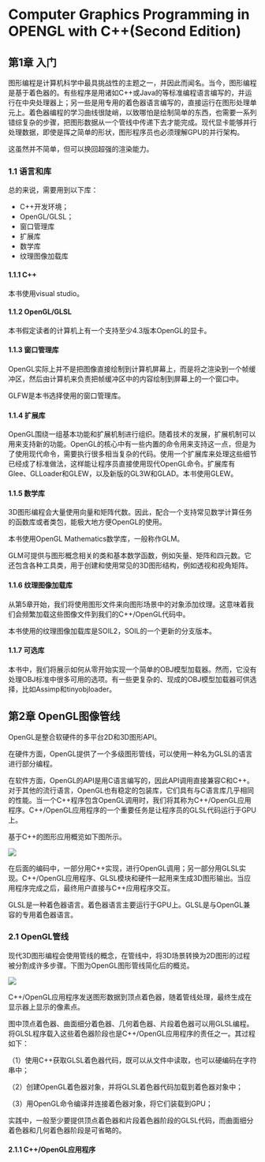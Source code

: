 # Computer Graphics Programming in OPENGL with C++(Second Edition)

## 第1章 入门

图形编程是计算机科学中最具挑战性的主题之一，并因此而闻名。当今，图形编程是基于着色器的。有些程序是用诸如C++或Java的等标准编程语言编写的，并运行在中央处理器上；另一些是用专用的着色器语言编写的，直接运行在图形处理单元上。着色器编程的学习曲线很陡峭，以致哪怕是绘制简单的东西，也需要一系列错综复杂的步骤，把图形数据从一个管线中传递下去才能完成。现代显卡能够并行处理数据，即使是挥之简单的形状，图形程序员也必须理解GPU的并行架构。

这虽然并不简单，但可以换回超强的渲染能力。

### 1.1 语言和库

总的来说，需要用到以下库：

- C++开发环境；
- OpenGL/GLSL；
- 窗口管理库
- 扩展库
- 数学库
- 纹理图像加载库

#### 1.1.1 C++

本书使用visual studio。

#### 1.1.2 OpenGL/GLSL

本书假定读者的计算机上有一个支持至少4.3版本OpenGL的显卡。

#### 1.1.3 窗口管理库

OpenGL实际上并不是把图像直接绘制到计算机屏幕上，而是将之渲染到一个帧缓冲区，然后由计算机来负责把帧缓冲区中的内容绘制到屏幕上的一个窗口中。

GLFW是本书选择使用的窗口管理库。

#### 1.1.4 扩展库

OpenGL围绕一组基本功能和扩展机制进行组织。随着技术的发展，扩展机制可以用来支持新的功能。OpenGL的核心中有一些内置的命令用来支持这一点，但是为了使用现代命令，需要执行很多相当复杂的代码。使用一个扩展库来处理这些细节已经成了标准做法，这样能让程序员直接使用现代OpenGL命令。扩展库有Glee、GLLoader和GLEW，以及新版的GL3W和GLAD。本书使用GLEW。

#### 1.1.5 数学库

3D图形编程会大量使用向量和矩阵代数。因此，配合一个支持常见数学计算任务的函数库或者类包，能极大地方便OpenGL的使用。

本书使用OpenGL Mathematics数学库，一般称作GLM。

GLM可提供与图形概念相关的类和基本数学函数，例如矢量、矩阵和四元数。它还包含各种工具类，用于创建和使用常见的3D图形结构，例如透视和视角矩阵。

#### 1.1.6 纹理图像加载库

从第5章开始，我们将使用图形文件来向图形场景中的对象添加纹理。这意味着我们会频繁加载这些图像文件到我们的C++/OpenGL代码中。

本书使用的纹理图像加载库是SOIL2，SOIL的一个更新的分支版本。

#### 1.1.7 可选库

本书中，我们将展示如何从零开始实现一个简单的OBJ模型加载器。然而，它没有处理OBJ标准中很多可用的选项。有一些更复杂的、现成的OBJ模型加载器可供选择，比如Assimp和tinyobjloader。

## 第2章 OpenGL图像管线

OpenGL是整合软硬件的多平台2D和3D图形API。

在硬件方面，OpenGL提供了一个多级图形管线，可以使用一种名为GLSL的语言进行部分编程。

在软件方面，OpenGL的API是用C语言编写的，因此API调用直接兼容C和C++。对于其他的流行语言，OpenGL也有稳定的包装库，它们具有与C语言库几乎相同的性能。当一个C++程序包含OpenGL调用时，我们将其称为C++/OpenGL应用程序。C++/OpenGL应用程序的一个重要任务是让程序员的GLSL代码运行于GPU上。

基于C++的图形应用概览如下图所示。

![](assets/2_1.svg)

在后面的编码中，一部分用C++实现，进行OpenGL调用；另一部分用GLSL实现。C++/OpenGL应用程序、GLSL模块和硬件一起用来生成3D图形输出。当应用程序完成之后，最终用户直接与C++应用程序交互。

GLSL是一种着色器语言。着色器语言主要运行于GPU上。GLSL是与OpenGL兼容的专用着色器语言。

### 2.1 OpenGL管线

现代3D图形编程会使用管线的概念，在管线中，将3D场景转换为2D图形的过程被分割成许多步骤。下图为OpenGL图形管线简化后的概览。

![](assets/2_2.svg)

C++/OpenGL应用程序发送图形数据到顶点着色器，随着管线处理，最终生成在显示器上显示的像素点。

图中顶点着色器、曲面细分着色器、几何着色器、片段着色器可以用GLSL编程。将GLSL程序载入这些着色器阶段也是C++/OpenGL应用程序的责任之一。其过程如下：

（1）使用C++获取GLSL着色器代码，既可以从文件中读取，也可以硬编码在字符串中；

（2）创建OpenGL着色器对象，并将GLSL着色器代码加载到着色器对象中；

（3）用OpenGL命令编译并连接着色器对象，将它们装载到GPU；

实践中，一般至少要提供顶点着色器和片段着色器阶段的GLSL代码，而曲面细分着色器和几何着色器阶段是可省略的。

#### 2.1.1 C++/OpenGL应用程序

